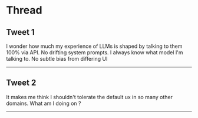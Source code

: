 # Thread

## Tweet 1

I wonder how much my experience of LLMs is shaped by talking to them 100% via API. No drifting system prompts. I always know what model I'm talking to. No subtle bias from differing UI

---

## Tweet 2

It makes me think I shouldn't tolerate the default ux in so many other domains. What am I doing on ?

---


